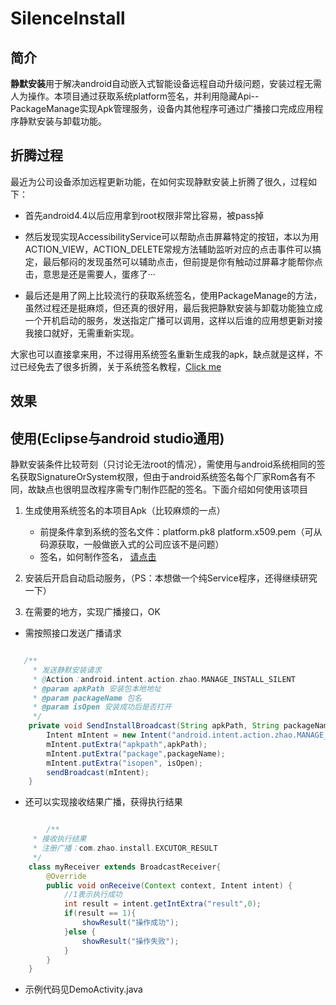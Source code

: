 # SilenceInstall


## 简介

**静默安装**用于解决android自动嵌入式智能设备远程自动升级问题，安装过程无需人为操作。本项目通过获取系统platform签名，并利用隐藏Api--PackageManage实现Apk管理服务，设备内其他程序可通过广播接口完成应用程序静默安装与卸载功能。


## 折腾过程

最近为公司设备添加远程更新功能，在如何实现静默安装上折腾了很久，过程如下：

<!-- more -->

* 首先android4.4以后应用拿到root权限非常比容易，被pass掉

* 然后发现实现AccessibilityService可以帮助点击屏幕特定的按钮，本以为用ACTION_VIEW，ACTION_DELETE常规方法辅助监听对应的点击事件可以搞定，最后郁闷的发现虽然可以辅助点击，但前提是你有触动过屏幕才能帮你点击，意思是还是需要人，蛋疼了···

* 最后还是用了网上比较流行的获取系统签名，使用PackageManage的方法，虽然过程还是挺麻烦，但还真的很好用，最后我把静默安装与卸载功能独立成一个开机启动的服务，发送指定广播可以调用，这样以后谁的应用想更新对接我接口就好，无需重新实现。

大家也可以直接拿来用，不过得用系统签名重新生成我的apk，缺点就是这样，不过已经免去了很多折腾，关于系统签名教程，[Click me](http://zhaopengcheng.top/2016/12/03/SystemSigned/)

## 效果


## 使用(Eclipse与android studio通用)

静默安装条件比较苛刻（只讨论无法root的情况），需使用与android系统相同的签名获取SignatureOrSystem权限，但由于android系统签名每个厂家Rom各有不同，故缺点也很明显改程序需专门制作匹配的签名。下面介绍如何使用该项目

1. 生成使用系统签名的本项目Apk（比较麻烦的一点）
    - 前提条件拿到系统的签名文件：platform.pk8 platform.x509.pem（可从码源获取，一般做嵌入式的公司应该不是问题）
    - 签名，如何制作签名， [请点击](https://my.oschina.net/blackylin/blog/176852)

2. 安装后开启自动启动服务，（PS：本想做一个纯Service程序，还得继续研究一下）

3. 在需要的地方，实现广播接口，OK
- 需按照接口发送广播请求

``` java

   /**
     * 发送静默安装请求
     * @Action：android.intent.action.zhao.MANAGE_INSTALL_SILENT
     * @param apkPath 安装包本地地址
     * @param packageName 包名
     * @param isOpen 安装成功后是否打开
     */
    private void SendInstallBroadcast(String apkPath, String packageName, boolean isOpen){
        Intent mIntent = new Intent("android.intent.action.zhao.MANAGE_INSTALL_SILENT");
        mIntent.putExtra("apkpath",apkPath);
        mIntent.putExtra("package",packageName);
        mIntent.putExtra("isopen", isOpen);
        sendBroadcast(mIntent);
    }

```

- 还可以实现接收结果广播，获得执行结果

``` java

        /**
     * 接收执行结果
     * 注册广播：com.zhao.install.EXCUTOR_RESULT
     */
    class myReceiver extends BroadcastReceiver{
        @Override
        public void onReceive(Context context, Intent intent) {
            //1表示执行成功
            int result = intent.getIntExtra("result",0);
            if(result == 1){
                showResult("操作成功");
            }else {
                showResult("操作失败");
            }
        }
    }
```
- 示例代码见DemoActivity.java

